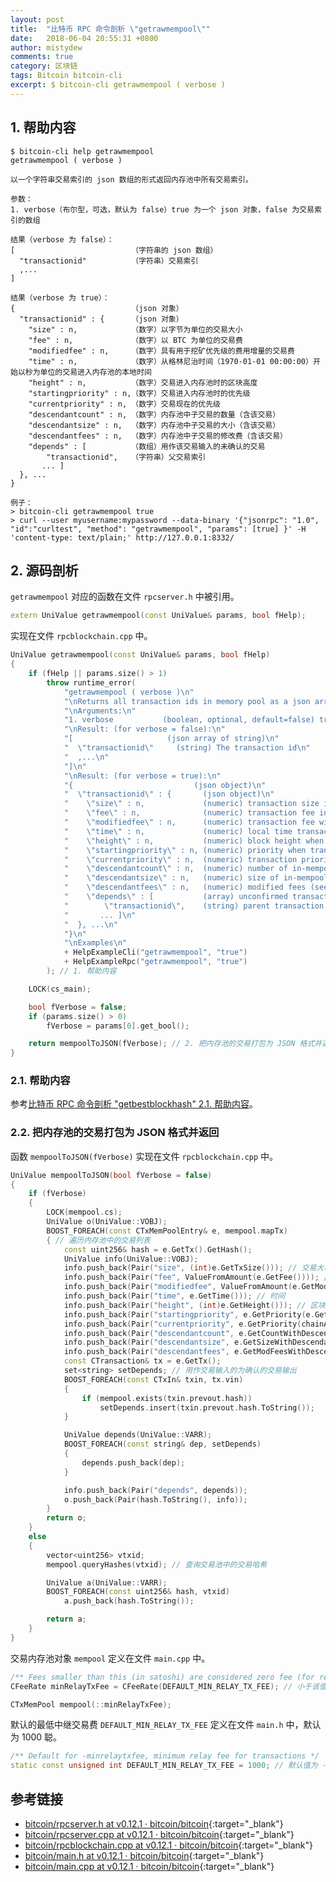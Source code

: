 ```yaml
---
layout: post
title:  "比特币 RPC 命令剖析 \"getrawmempool\""
date:   2018-06-04 20:55:31 +0800
author: mistydew
comments: true
category: 区块链
tags: Bitcoin bitcoin-cli
excerpt: $ bitcoin-cli getrawmempool ( verbose )
---
```

## 1. 帮助内容

```shell
$ bitcoin-cli help getrawmempool
getrawmempool ( verbose )

以一个字符串交易索引的 json 数组的形式返回内存池中所有交易索引。

参数：
1. verbose（布尔型，可选，默认为 false）true 为一个 json 对象，false 为交易索引的数组

结果（verbose 为 false）：
[                          （字符串的 json 数组）
  "transactionid"          （字符串）交易索引
  ,...
]

结果（verbose 为 true）：
{                          （json 对象）
  "transactionid" : {      （json 对象）
    "size" : n,            （数字）以字节为单位的交易大小
    "fee" : n,             （数字）以 BTC 为单位的交易费
    "modifiedfee" : n,     （数字）具有用于挖矿优先级的费用增量的交易费
    "time" : n,            （数字）从格林尼治时间（1970-01-01 00:00:00）开始以秒为单位的交易进入内存池的本地时间
    "height" : n,          （数字）交易进入内存池时的区块高度
    "startingpriority" : n,（数字）交易进入内存池时的优先级
    "currentpriority" : n, （数字）交易现在的优先级
    "descendantcount" : n, （数字）内存池中子交易的数量（含该交易）
    "descendantsize" : n,  （数字）内存池中子交易的大小（含该交易）
    "descendantfees" : n,  （数字）内存池中子交易的修改费（含该交易）
    "depends" : [          （数组）用作该交易输入的未确认的交易
        "transactionid",   （字符串）父交易索引
       ... ]
  }, ...
}

例子：
> bitcoin-cli getrawmempool true
> curl --user myusername:mypassword --data-binary '{"jsonrpc": "1.0", "id":"curltest", "method": "getrawmempool", "params": [true] }' -H 'content-type: text/plain;' http://127.0.0.1:8332/
```

## 2. 源码剖析

`getrawmempool` 对应的函数在文件 `rpcserver.h` 中被引用。

```cpp
extern UniValue getrawmempool(const UniValue& params, bool fHelp);
```

实现在文件 `rpcblockchain.cpp` 中。

```cpp
UniValue getrawmempool(const UniValue& params, bool fHelp)
{
    if (fHelp || params.size() > 1)
        throw runtime_error(
            "getrawmempool ( verbose )\n"
            "\nReturns all transaction ids in memory pool as a json array of string transaction ids.\n"
            "\nArguments:\n"
            "1. verbose           (boolean, optional, default=false) true for a json object, false for array of transaction ids\n"
            "\nResult: (for verbose = false):\n"
            "[                     (json array of string)\n"
            "  \"transactionid\"     (string) The transaction id\n"
            "  ,...\n"
            "]\n"
            "\nResult: (for verbose = true):\n"
            "{                           (json object)\n"
            "  \"transactionid\" : {       (json object)\n"
            "    \"size\" : n,             (numeric) transaction size in bytes\n"
            "    \"fee\" : n,              (numeric) transaction fee in " + CURRENCY_UNIT + "\n"
            "    \"modifiedfee\" : n,      (numeric) transaction fee with fee deltas used for mining priority\n"
            "    \"time\" : n,             (numeric) local time transaction entered pool in seconds since 1 Jan 1970 GMT\n"
            "    \"height\" : n,           (numeric) block height when transaction entered pool\n"
            "    \"startingpriority\" : n, (numeric) priority when transaction entered pool\n"
            "    \"currentpriority\" : n,  (numeric) transaction priority now\n"
            "    \"descendantcount\" : n,  (numeric) number of in-mempool descendant transactions (including this one)\n"
            "    \"descendantsize\" : n,   (numeric) size of in-mempool descendants (including this one)\n"
            "    \"descendantfees\" : n,   (numeric) modified fees (see above) of in-mempool descendants (including this one)\n"
            "    \"depends\" : [           (array) unconfirmed transactions used as inputs for this transaction\n"
            "        \"transactionid\",    (string) parent transaction id\n"
            "       ... ]\n"
            "  }, ...\n"
            "}\n"
            "\nExamples\n"
            + HelpExampleCli("getrawmempool", "true")
            + HelpExampleRpc("getrawmempool", "true")
        ); // 1. 帮助内容

    LOCK(cs_main);

    bool fVerbose = false;
    if (params.size() > 0)
        fVerbose = params[0].get_bool();

    return mempoolToJSON(fVerbose); // 2. 把内存池的交易打包为 JSON 格式并返回
}
```

### 2.1. 帮助内容

参考[比特币 RPC 命令剖析 "getbestblockhash" 2.1. 帮助内容](/blog/2018/05/bitcoin-rpc-command-getbestblockhash.html#21-帮助内容)。

### 2.2. 把内存池的交易打包为 JSON 格式并返回

函数 `mempoolToJSON(fVerbose)` 实现在文件 `rpcblockchain.cpp` 中。

```cpp
UniValue mempoolToJSON(bool fVerbose = false)
{
    if (fVerbose)
    {
        LOCK(mempool.cs);
        UniValue o(UniValue::VOBJ);
        BOOST_FOREACH(const CTxMemPoolEntry& e, mempool.mapTx)
        { // 遍历内存池中的交易列表
            const uint256& hash = e.GetTx().GetHash();
            UniValue info(UniValue::VOBJ);
            info.push_back(Pair("size", (int)e.GetTxSize())); // 交易大小
            info.push_back(Pair("fee", ValueFromAmount(e.GetFee()))); // 交易费
            info.push_back(Pair("modifiedfee", ValueFromAmount(e.GetModifiedFee()))); // 修改的费用
            info.push_back(Pair("time", e.GetTime())); // 时间
            info.push_back(Pair("height", (int)e.GetHeight())); // 区块高度
            info.push_back(Pair("startingpriority", e.GetPriority(e.GetHeight()))); // 进入内存池时的优先级
            info.push_back(Pair("currentpriority", e.GetPriority(chainActive.Height()))); // 目前的优先级
            info.push_back(Pair("descendantcount", e.GetCountWithDescendants())); // 子交易的数量
            info.push_back(Pair("descendantsize", e.GetSizeWithDescendants())); // 子交易的大小
            info.push_back(Pair("descendantfees", e.GetModFeesWithDescendants())); // 子交易的修改费
            const CTransaction& tx = e.GetTx();
            set<string> setDepends; // 用作交易输入的为确认的交易输出
            BOOST_FOREACH(const CTxIn& txin, tx.vin)
            {
                if (mempool.exists(txin.prevout.hash))
                    setDepends.insert(txin.prevout.hash.ToString());
            }

            UniValue depends(UniValue::VARR);
            BOOST_FOREACH(const string& dep, setDepends)
            {
                depends.push_back(dep);
            }

            info.push_back(Pair("depends", depends));
            o.push_back(Pair(hash.ToString(), info));
        }
        return o;
    }
    else
    {
        vector<uint256> vtxid;
        mempool.queryHashes(vtxid); // 查询交易池中的交易哈希

        UniValue a(UniValue::VARR);
        BOOST_FOREACH(const uint256& hash, vtxid)
            a.push_back(hash.ToString());

        return a;
    }
}
```

交易内存池对象 `mempool` 定义在文件 `main.cpp` 中。

```cpp
/** Fees smaller than this (in satoshi) are considered zero fee (for relaying, mining and transaction creation) */
CFeeRate minRelayTxFee = CFeeRate(DEFAULT_MIN_RELAY_TX_FEE); // 小于该值的费用（以聪为单位）被认为是 0 费用（用于中继、挖矿和交易创建）

CTxMemPool mempool(::minRelayTxFee);
```

默认的最低中继交易费 `DEFAULT_MIN_RELAY_TX_FEE` 定义在文件 `main.h` 中，默认为 1000 聪。

```cpp
/** Default for -minrelaytxfee, minimum relay fee for transactions */
static const unsigned int DEFAULT_MIN_RELAY_TX_FEE = 1000; // 默认值为 -minrelaytxfee，最低的中继交易费
```

## 参考链接

* [bitcoin/rpcserver.h at v0.12.1 · bitcoin/bitcoin](https://github.com/bitcoin/bitcoin/blob/v0.12.1/src/rpcserver.h){:target="_blank"}
* [bitcoin/rpcserver.cpp at v0.12.1 · bitcoin/bitcoin](https://github.com/bitcoin/bitcoin/blob/v0.12.1/src/rpcserver.cpp){:target="_blank"}
* [bitcoin/rpcblockchain.cpp at v0.12.1 · bitcoin/bitcoin](https://github.com/bitcoin/bitcoin/blob/v0.12.1/src/rpcblockchain.cpp){:target="_blank"}
* [bitcoin/main.h at v0.12.1 · bitcoin/bitcoin](https://github.com/bitcoin/bitcoin/blob/v0.12.1/src/main.h){:target="_blank"}
* [bitcoin/main.cpp at v0.12.1 · bitcoin/bitcoin](https://github.com/bitcoin/bitcoin/blob/v0.12.1/src/main.cpp){:target="_blank"}
